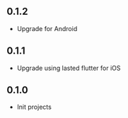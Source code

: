 ## 0.1.2

- Upgrade for Android

## 0.1.1

- Upgrade using lasted flutter for iOS

## 0.1.0

- Init projects
